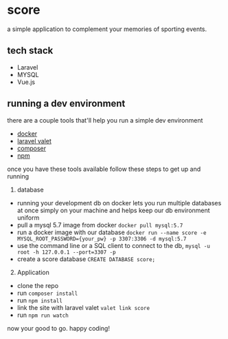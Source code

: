 # score
a simple application to complement your memories of sporting events.

## tech stack
* Laravel
* MYSQL
* Vue.js

## running a dev environment
there are a couple tools that'll help you run a simple dev environment
* [docker](https://www.docker.com/)
* [laravel valet](https://laravel.com/docs/6.x/valet)
* [composer](https://getcomposer.org/)
* [npm](https://www.npmjs.com/)

once you have these tools available follow these steps to get up and running
1. database
* running your development db on docker lets you run multiple databases at once simply on your machine and helps keep our db environment uniform
* pull a mysql 5.7 image from docker `docker pull mysql:5.7`
* run a docker image with our database `docker run --name score -e MYSQL_ROOT_PASSWORD={your_pw} -p 3307:3306 -d mysql:5.7`
* use the command line or a SQL client to connect to the db, `mysql -u root -h 127.0.0.1 --port=3307 -p`
* create a score database `CREATE DATABASE score;`

2. Application
* clone the repo
* run `composer install`
* run `npm install`
* link the site with laravel valet `valet link score`
* run `npm run watch`

now your good to go.  happy coding!

